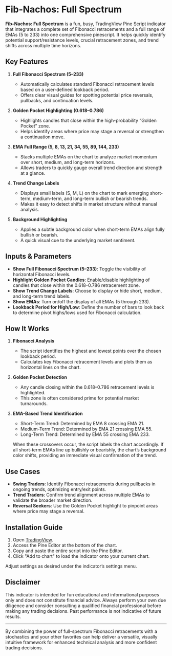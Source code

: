 # Fib-Nachos: Full Spectrum

**Fib-Nachos: Full Spectrum** is a fun, busy, TradingView Pine Script indicator that integrates a complete set of Fibonacci retracements and a full range of EMAs (5 to 233) into one comprehensive pinescript. It helps quickly identify potential support/resistance levels, crucial retracement zones, and trend shifts across multiple time horizons.

## Key Features

1. **Full Fibonacci Spectrum (5–233)**  
   - Automatically calculates standard Fibonacci retracement levels based on a user-defined lookback period.  
   - Offers clear visual guides for spotting potential price reversals, pullbacks, and continuation levels.

2. **Golden Pocket Highlighting (0.618–0.786)**  
   - Highlights candles that close within the high-probability “Golden Pocket” zone.  
   - Helps identify areas where price may stage a reversal or strengthen a continuation move.

3. **EMA Full Range (5, 8, 13, 21, 34, 55, 89, 144, 233)**  
   - Stacks multiple EMAs on the chart to analyze market momentum over short, medium, and long-term horizons.  
   - Allows traders to quickly gauge overall trend direction and strength at a glance.

4. **Trend Change Labels**  
   - Displays small labels (S, M, L) on the chart to mark emerging short-term, medium-term, and long-term bullish or bearish trends.  
   - Makes it easy to detect shifts in market structure without manual analysis.

5. **Background Highlighting**  
   - Applies a subtle background color when short-term EMAs align fully bullish or bearish.  
   - A quick visual cue to the underlying market sentiment.

## Inputs & Parameters

- **Show Full Fibonacci Spectrum (5–233)**: Toggle the visibility of horizontal Fibonacci levels.
- **Highlight Golden Pocket Candles**: Enable/disable highlighting of candles that close within the 0.618–0.786 retracement zone.
- **Show Trend Change Labels**: Choose to display or hide short, medium, and long-term trend labels.
- **Show EMAs**: Turn on/off the display of all EMAs (5 through 233).
- **Lookback Period for High/Low**: Define the number of bars to look back to determine pivot highs/lows used for Fibonacci calculation.

## How It Works

1. **Fibonacci Analysis**  
   - The script identifies the highest and lowest points over the chosen lookback period.
   - Calculates key Fibonacci retracement levels and plots them as horizontal lines on the chart.

2. **Golden Pocket Detection**  
   - Any candle closing within the 0.618–0.786 retracement levels is highlighted.
   - This zone is often considered prime for potential market turnarounds.

3. **EMA-Based Trend Identification**  
   - Short-Term Trend: Determined by EMA 8 crossing EMA 21.  
   - Medium-Term Trend: Determined by EMA 21 crossing EMA 55.  
   - Long-Term Trend: Determined by EMA 55 crossing EMA 233.

   When these crossovers occur, the script labels the chart accordingly. If all short-term EMAs line up bullishly or bearishly, the chart’s background color shifts, providing an immediate visual confirmation of the trend.

## Use Cases

- **Swing Traders**: Identify Fibonacci retracements during pullbacks in ongoing trends, optimizing entry/exit points.
- **Trend Traders**: Confirm trend alignment across multiple EMAs to validate the broader market direction.
- **Reversal Seekers**: Use the Golden Pocket highlight to pinpoint areas where price may stage a reversal.

## Installation Guide

1. Open [TradingView](https://www.tradingview.com/).
2. Access the Pine Editor at the bottom of the chart.
3. Copy and paste the entire script into the Pine Editor.
4. Click "Add to chart" to load the indicator onto your current chart.

Adjust settings as desired under the indicator’s settings menu.

## Disclaimer

This indicator is intended for fun educational and informational purposes only and does not constitute financial advice. Always perform your own due diligence and consider consulting a qualified financial professional before making any trading decisions. Past performance is not indicative of future results.

---

By combining the power of full-spectrum Fibonacci retracements with a stochastics and your other favorites can help deliver a versatile, visually intuitive framework for enhanced technical analysis and more confident trading decisions.
